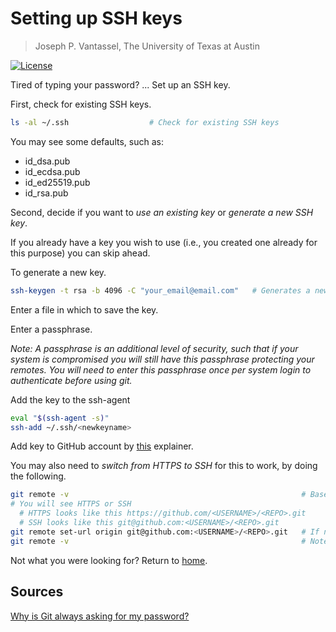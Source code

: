 # Setting up SSH keys

> Joseph P. Vantassel, The University of Texas at Austin

[![License](https://img.shields.io/badge/license-CC--By--SA--4.0-brightgreen.svg)](https://github.com/jpvantassel/git-course/blob/master/Licence.md)

Tired of typing your password? ... Set up an SSH key.

First, check for existing SSH keys.

```bash
ls -al ~/.ssh                  # Check for existing SSH keys
```

You may see some defaults, such as:

* id_dsa.pub
* id_ecdsa.pub
* id_ed25519.pub
* id_rsa.pub

Second, decide if you want to _use an existing key_ or _generate a new SSH key_.

If you already have a key you wish to use (i.e., you created one already for
this purpose) you can skip ahead.

To generate a new key.

```bash
ssh-keygen -t rsa -b 4096 -C "your_email@email.com"   # Generates a new key, using the provided email
```

Enter a file in which to save the key.

Enter a passphrase.

_Note: A passphrase is an additional level of security, such that if your system
is compromised you will still have this passphrase protecting your remotes. You
will need to enter this passphrase once per system login to authenticate before
using git._

Add the key to the ssh-agent

```bash
eval "$(ssh-agent -s)"
ssh-add ~/.ssh/<newkeyname>
```

Add key to GitHub account by [this](https://help.github.com/en/articles/adding-a-new-ssh-key-to-your-github-account) explainer.

You may also need to _switch from HTTPS to SSH_ for this to work, by doing the
following.

```bash
git remote -v                                                    # Baseline
# You will see HTTPS or SSH
  # HTTPS looks like this https://github.com/<USERNAME>/<REPO>.git
  # SSH looks like this git@github.com:<USERNAME>/<REPO>.git
git remote set-url origin git@github.com:<USERNAME>/<REPO>.git   # If necessary, change from HTTPS to SSH
git remote -v                                                    # Note the updated remote
```

Not what you were looking for? Return to [home](./README.md).

## Sources

[Why is Git always asking for my password?](https://help.github.com/en/articles/why-is-git-always-asking-for-my-password)
